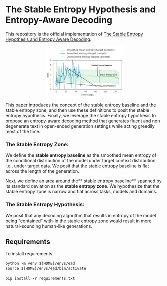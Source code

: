 # The Stable Entropy Hypothesis and Entropy-Aware Decoding
This repository is the official implementation of [The Stable Entropy Hypothesis and Entropy Aware Decoding](https://arxiv.org/abs/<tobefilled>). 

<p align="center">
<img src="images/stable_entropy_hypothesis_annotated_v2.png" align="middle" width=50% height=50%>
</p>

This paper introduces the concept of the stable entropy baseline and the stable entropy zone, and then use these definitions to posit the stable entropy hypothesis. Finally, we leverage the stable entropy hypothesis to propose an entropy-aware decoding method that generates fluent and non degenerate text in open-ended generation settings while acting greedily most of the time.

### The Stable Entropy Zone:
We define the **stable entropy baseline** as the smoothed mean entropy of the conditional distribution of the model under target context distribution, i.e., under target data. We posit that the stable entropy baseline is flat across the length of the generation. 

Next, we define an area around the** stable entropy baseline** spanned by its standard deviation as the **stable entropy zone**. We hypothesize that the stable entropy zone is narrow and flat across tasks, models and domains. 

### The Stable Entropy Hypothesis:
We posit that any decoding algorithm that results in entropy of the model being "contained" with-in the stable entropy zone would result in more natural-sounding human-like generations.

## Requirements
To install requirements:

```setup
python -m venv ${HOME}/envs/ead
source ${HOME}/envs/ead/bin/activate

pip install -r requirements.txt
```
